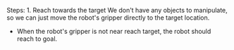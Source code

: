 

Steps:  1. Reach towards the target
We don't have any objects to manipulate, so we can just move the robot's gripper directly to the target location.
- When the robot's gripper is not near reach target, the robot should reach to goal.